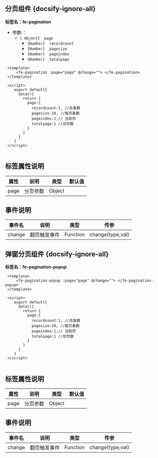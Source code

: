 ## 分页组件 {docsify-ignore-all}
 
**标签名：fe-pagination**

* 参数:：
  * ``{ Object}  page ``
    * ``{Number}  recordcount``
    * ``{Number}  pagesize``
    * ``{Number}  pageindex``
    * ``{Number}  totalpage``

```
 <template>
     <fe-pagination :page="page" @change=""> </fe-pagination>
 </template>

 <script>
    export default{
      data(){
        return {
          page:{
            recordcount:1, //总条数
            pagesize:10, //每页条数
            pageindex:1,// 当前页
            totalpage:1 //总页数
          }
        }
      }
    }
 </script>
     
```

## 标签属性说明

| 属性 | 说明 | 类型 | 默认值 |
| --- | --- | --- | --- |
| page | 分页参数 | Object |  |

## 事件说明

| 事件名 | 说明 | 类型 | 传参 |
| --- | --- | --- | --- |
| change | 翻页触发事件 | Function | change(type,val) |

## 弹窗分页组件 {docsify-ignore-all}
 
**标签名：fe-pagination-popup**

```
 <template>
     <fe-pagination-popup :page="page" @change=""> </fe-pagination-popup>
 </template>

 <script>
    export default{
      data(){
        return {
          page:{
            recordcount:1, //总条数
            pagesize:10, //每页条数
            pageindex:1,// 当前页
            totalpage:1 //总页数
          }
        }
      }
    }
 </script>
     
```

## 标签属性说明

| 属性 | 说明 | 类型 | 默认值 |
| --- | --- | --- | --- |
| page | 分页参数 | Object |  |

## 事件说明

| 事件名 | 说明 | 类型 | 传参 |
| --- | --- | --- | --- |
| change | 翻页触发事件 | Function | change(type,val) |
